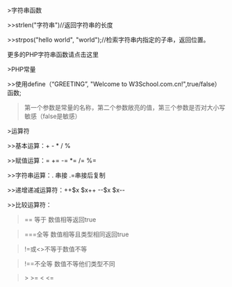 \>字符串函数

\>\>strlen("字符串")//返回字符串的长度

\>\>strpos("hello world", "world");//检索字符串内指定的子串，返回位置。

更多的PHP字符串函数请点击这里

\>PHP常量

\>\>使用define（“GREETING”, "Welcome to W3School.com.cn!",true/false）函数;

>   第一个参数是常量的名称，第二个参数敞亮的值，第三个参数是否对大小写敏感（false是敏感）

\>运算符

\>\>基本运算：+ - \* / %

\>\>赋值运算：= += -= \*= /= %=

\>\>字符串运算：. 串接 .=串接后复制

\>\>递增递减运算符：++\$x \$x++ --\$x \$x--

\>\>比较运算符：

>   == 等于 数值相等返回true

>   ===全等 数值相等且类型相同返回true

>   !=或\<\>不等于数值不等

>   !==不全等 数值不等他们类型不同

>   \> \>= \< \<=
